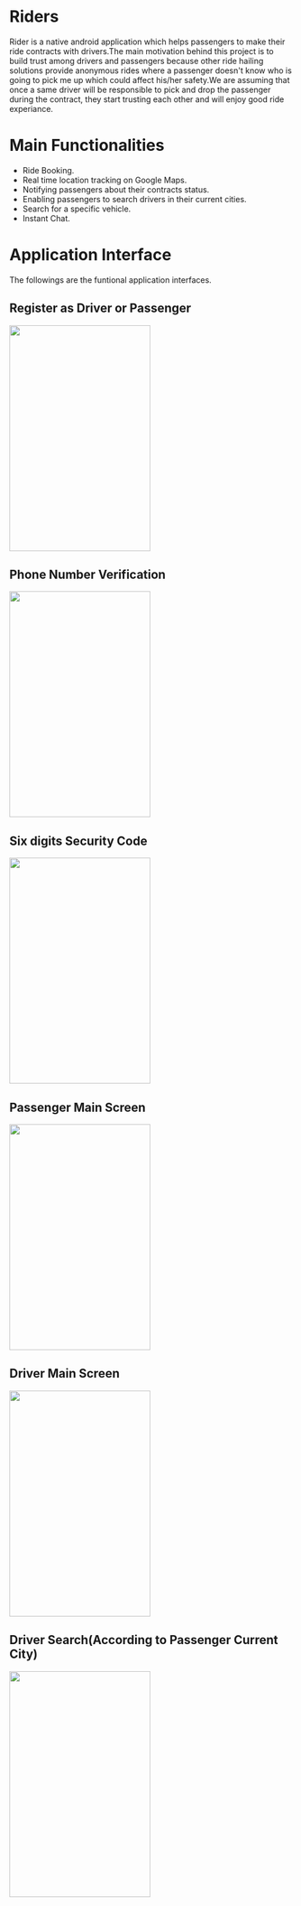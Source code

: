 # Riders
Rider is a native android application which helps passengers to make their ride contracts with drivers.The main motivation behind this project is to build trust among drivers and passengers because other ride hailing solutions provide anonymous rides where a passenger doesn't know who is going to pick me up which could affect his/her safety.We are assuming that once a same driver will be responsible to pick and drop the passenger during the contract, they start trusting each other and will enjoy good ride experiance.
# Main Functionalities
- Ride Booking.
- Real time location tracking on Google Maps.
- Notifying passengers about their contracts status.
- Enabling passengers to search drivers in their current cities.
- Search for a specific vehicle.
- Instant Chat. 
# Application Interface
The followings are the funtional application interfaces.
## Register as Driver or Passenger
<img src="https://user-images.githubusercontent.com/18638795/40890748-2b0182fc-6794-11e8-9a7e-3b059b6db444.png" height="400" width="250">

## Phone Number Verification
<img src="https://user-images.githubusercontent.com/18638795/40890796-1dc6e70c-6795-11e8-9bbc-199fece2271b.png" height="400" width="250">

## Six digits Security Code
<img src="https://user-images.githubusercontent.com/18638795/40890813-737a9c2a-6795-11e8-9d43-c82c8c323f1d.JPG" height="400" width="250">

## Passenger Main Screen
<img src="https://user-images.githubusercontent.com/18638795/40891061-1718622e-6799-11e8-9544-8e649fbcd6f8.png" height="400" width="250">

## Driver Main Screen
<img src="https://user-images.githubusercontent.com/18638795/40891095-ac268a62-6799-11e8-9f04-824c2f5c4d96.png" height="400" width="250">

## Driver Search(According to Passenger Current City)
<img src="https://user-images.githubusercontent.com/18638795/40891144-2c6353b8-679a-11e8-9290-b23b36d896b7.png" height="400" width="250">
